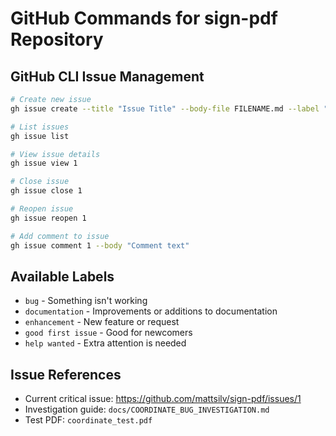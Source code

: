 # GitHub Commands for sign-pdf Repository

## GitHub CLI Issue Management
```bash
# Create new issue
gh issue create --title "Issue Title" --body-file FILENAME.md --label "bug"

# List issues
gh issue list

# View issue details
gh issue view 1

# Close issue
gh issue close 1

# Reopen issue  
gh issue reopen 1

# Add comment to issue
gh issue comment 1 --body "Comment text"
```

## Available Labels
- `bug` - Something isn't working
- `documentation` - Improvements or additions to documentation  
- `enhancement` - New feature or request
- `good first issue` - Good for newcomers
- `help wanted` - Extra attention is needed

## Issue References
- Current critical issue: https://github.com/mattsilv/sign-pdf/issues/1
- Investigation guide: `docs/COORDINATE_BUG_INVESTIGATION.md`
- Test PDF: `coordinate_test.pdf`